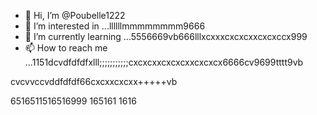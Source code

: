- 👋 Hi, I’m @Poubelle1222
- 👀 I’m interested in ...llllllmmmmmmmm9666
- 🌱 I’m currently learning ...5556669vb666lllxcxxxcxcxcxxcxcxccx999
- 📫 How to reach me ...1151dcvdfdfdfxlll;;;;;;;;;;;cxcxcxxcxcxcxxcxcxcx6666cv9699tttt9vb
<!---kkkkkcxcxcx;;;;;cccc999999
Poubelle1222/Poubelle1222 is a ✨ special ✨ reposdddfdffddffgfgfgg6mmmm;;;;cx9999999999999
--->    cvcvvccvddfdfdf66cxcxxcxcxx+++++vb
6516511516516999
165161
1616
